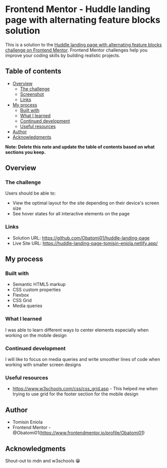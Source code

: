 # Frontend Mentor - Huddle landing page with alternating feature blocks solution

This is a solution to the [Huddle landing page with alternating feature blocks challenge on Frontend Mentor](https://www.frontendmentor.io/challenges/huddle-landing-page-with-alternating-feature-blocks-5ca5f5981e82137ec91a5100). Frontend Mentor challenges help you improve your coding skills by building realistic projects.

## Table of contents

- [Overview](#overview)
  - [The challenge](#the-challenge)
  - [Screenshot](#screenshot)
  - [Links](#links)
- [My process](#my-process)
  - [Built with](#built-with)
  - [What I learned](#what-i-learned)
  - [Continued development](#continued-development)
  - [Useful resources](#useful-resources)
- [Author](#author)
- [Acknowledgments](#acknowledgments)

**Note: Delete this note and update the table of contents based on what sections you keep.**

## Overview

### The challenge

Users should be able to:

- View the optimal layout for the site depending on their device's screen size
- See hover states for all interactive elements on the page

### Links

- Solution URL: https://github.com/Obatomi01/huddle-landing-page
- Live Site URL: https://huddle-landing-page-tomisin-eniola.netlify.app/

## My process

### Built with

- Semantic HTML5 markup
- CSS custom properties
- Flexbox
- CSS Grid
- Media queries

### What I learned

I was able to learn different ways to center elements especially when working on the mobile design

### Continued development

I will like to focus on media queries and write smoother lines of code when working with smaller screen designs

### Useful resources

- https://www.w3schools.com/css/css_grid.asp - This helped me when trying to use grid for the footer section for the mobile design

## Author

- Tomisin Eniola
- Frontend Mentor - @Obatomi01(https://www.frontendmentor.io/profile/Obatomi01)

## Acknowledgments

Shout-out to mdn and w3schools 😁
